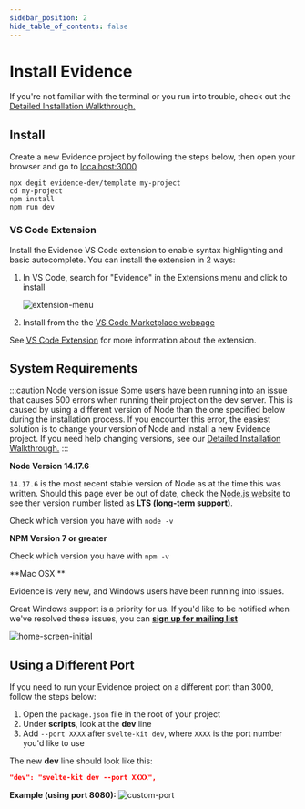 ```yaml
---
sidebar_position: 2
hide_table_of_contents: false
---
```


# Install Evidence

If you're not familiar with the terminal or you run into trouble, check out the [Detailed Installation Walkthrough.](/walkthroughs/installation)

## Install
Create a new Evidence project by following the steps below, then open your browser and go to [localhost:3000](http://localhost:3000)

```shell
npx degit evidence-dev/template my-project
cd my-project 
npm install 
npm run dev 
```

### VS Code Extension
Install the Evidence VS Code extension to enable syntax highlighting and basic autocomplete. You can install the extension in 2 ways:
1. In VS Code, search for "Evidence" in the Extensions menu and click to install

    ![extension-menu](/img/extensions-menu-search.png)

1. Install from the the [VS Code Marketplace webpage](https://marketplace.visualstudio.com/items?itemName=Evidence.evidence-vscode)

See [VS Code Extension](/vscode-extension) for more information about the extension.

## System Requirements 

:::caution Node version issue
Some users have been running into an issue that causes 500 errors when running their project on the dev server. This is caused by using a different version of Node than the one specified below during the installation process. If you encounter this error, the easiest solution is to change your version of Node and install a new Evidence project. If you need help changing versions, see our [Detailed Installation Walkthrough.](/walkthroughs/installation)
:::

**Node Version 14.17.6** 

`14.17.6` is the most recent stable version of Node as at the time this was written. Should this page ever be out of date, check the [Node.js website](https://nodejs.org/en/) to see ther version number listed as **LTS (long-term support)**.

Check which version you have with `node -v` 

**NPM Version 7 or greater** 

Check which version you have with `npm -v` 

**Mac OSX ** 

Evidence is very new, and Windows users have been running into issues. 

Great Windows support is a priority for us. If you'd like to be notified when we've resolved these issues, you can **[sign up for mailing list](http://eepurl.com/htt4ob)**


<div style={{textAlign: 'center'}}>

![home-screen-initial](/img/hello-world-gradient.png)

</div>


## Using a Different Port
If you need to run your Evidence project on a different port than 3000, follow the steps below:

1. Open the `package.json` file in the root of your project
2. Under **scripts**, look at the **dev** line
3. Add `--port XXXX` after `svelte-kit dev`, where `XXXX` is the port number you'd like to use

The new **dev** line should look like this:
```json
"dev": "svelte-kit dev --port XXXX",
```

**Example (using port 8080):**
![custom-port](/img/custom-port.png)
